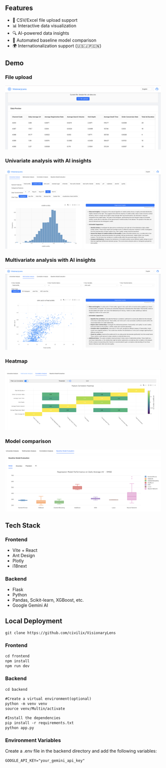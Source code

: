 ## Features
- 📁 CSV/Excel file upload support
- 📊 Interactive data visualization
- 🔍 AI-powered data insights
- 🤖 Automated baseline model comparison
- 🌍 Internationalization support (🇺🇸🇯🇵🇨🇳)
## Demo
### File upload
![Loading your data](demo/FileUpload.png)
### Univariate analysis with AI insights
![Univariate analysis with AI insights](demo/UnivariateAnalysis.png)
### Multivariate analysis with AI insights
![Multivariate analysis with AI insights](demo/MultivariateAnalysis.png)
### Heatmap 
![Heatmap ](demo/HeatmapVisualization.png)
### Model comparison
![Model comparison](demo/ModelAnalysis.png)
## Tech Stack

### Frontend
- Vite + React
- Ant Design
- Plotly
- i18next

### Backend
- Flask
- Python
- Pandas, Scikit-learn, XGBoost, etc.
- Google Gemini AI

## Local Deployment
```
git clone https://github.com/civilix/VisionaryLens
```
### Frontend
```
cd frontend
npm install
npm run dev
```
### Backend
```
cd backend
```
```
#Create a virtual environment(optional)
python -m venv venv
source venv/Multin/activate
```
```
#Install the dependencies
pip install -r requirements.txt
python app.py
```
### Environment Variables
Create a .env file in the backend directory and add the following variables:
```
GOOGLE_API_KEY="your_gemini_api_key"
```


